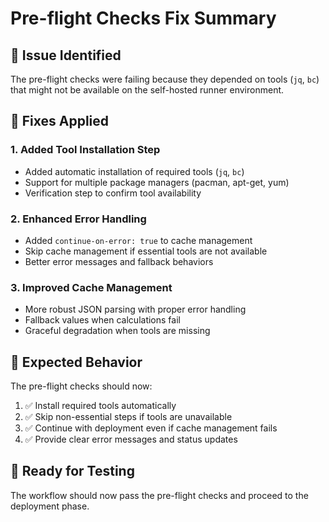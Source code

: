# Pre-flight Checks Fix Summary

## 🚨 Issue Identified
The pre-flight checks were failing because they depended on tools (`jq`, `bc`) that might not be available on the self-hosted runner environment.

## 🔧 Fixes Applied

### 1. **Added Tool Installation Step**
- Added automatic installation of required tools (`jq`, `bc`)
- Support for multiple package managers (pacman, apt-get, yum)
- Verification step to confirm tool availability

### 2. **Enhanced Error Handling**
- Added `continue-on-error: true` to cache management
- Skip cache management if essential tools are not available
- Better error messages and fallback behaviors

### 3. **Improved Cache Management**
- More robust JSON parsing with proper error handling
- Fallback values when calculations fail
- Graceful degradation when tools are missing

## 🎯 Expected Behavior
The pre-flight checks should now:
1. ✅ Install required tools automatically
2. ✅ Skip non-essential steps if tools are unavailable
3. ✅ Continue with deployment even if cache management fails
4. ✅ Provide clear error messages and status updates

## 🚀 Ready for Testing
The workflow should now pass the pre-flight checks and proceed to the deployment phase.
